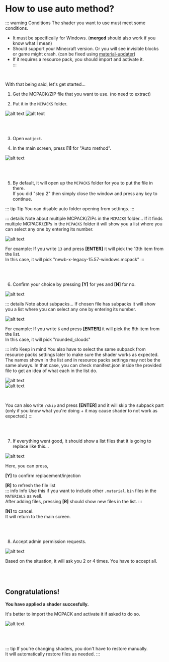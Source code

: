 # How to use auto method?

::: warning Conditions
The shader you want to use must meet some conditions.  

* It must be specifically for Windows. (**merged** should also work if you know what I mean)
* Should support your Minecraft version. Or you will see invisible blocks or game might crash. (can be fixed using [material-updater](/docs/what-is-material-updater))
* If it requires a resource pack, you should import and activate it.  
:::

<br>

With that being said, let's get started...  

1. Get the MCPACK/ZIP file that you want to use. (no need to extract)  

2. Put it in the `MCPACKS` folder.  

![alt text](image-11.png)
![alt text](image-8.png)

<br><br>

3. Open `matject`. 

4. In the main screen, press **[1]** for "Auto method".  

![alt text](image-26.png)  

<br><br>

5. By default, it will open up the `MCPACKS` folder for you to put the file in there.  
If you did "step 2" then simply close the window and press any key to continue.  

::: tip Tip
You can disable auto folder opening from settings.
:::

::: details Note about multiple MCPACK/ZIPs in the `MCPACKS` folder...
If it finds multiple MCPACK/ZIPs in the `MCPACKS` folder it will show you a list where you can select any one by entering its number.  

![alt text](image-14.png)  

For example: If you write `13` and press **[ENTER]** it will pick the 13th item from the list.  
In this case, it will pick "newb-x-legacy-15.57-windows.mcpack"
:::

<br><br>

6. Confirm your choice by pressing **[Y]** for yes and **[N]** for no.  

![alt text](image-15.png)  

::: details Note about subpacks...
If chosen file has subpacks it will show you a list where you can select any one by entering its number.  

![alt text](image-18.png)  

For example: If you write `6` and press **[ENTER]** it will pick the 6th item from the list.  
In this case, it will pick "rounded_clouds"  

::: info Keep in mind
You also have to select the same subpack from resource packs settings later to make sure the shader works as expected.  
The names shown in the list and in resource packs settings may not be the same always. In that case, you can check manifest.json inside the provided file to get an idea of what each in the list do.  

![alt text](image-40.png)  
![alt text](image-41.png)  

&nbsp;

You can also write `/skip` and press **[ENTER]** and it will skip the subpack part  
(only if you know what you're doing + it may cause shader to not work as expected.)
:::

<br><br>

7. If everything went good, it should show a list files that it is going to replace like this...  

![alt text](image-19.png)  

Here, you can press, 

**[Y]** to confirm replacement/injection  

**[R]** to refresh the file list  
::: info Info
Use this if you want to include other `.material.bin` files in the `MATERIALS` as well.  
After adding files, pressing **[R]** should show new files in the list.
:::  

**[N]** to cancel.  
It will return to the main screen.  

<br><br>

8. Accept admin permission requests.  

![alt text](image-20.png)  

Based on the situation, it will ask you 2 or 4 times. You have to accept all.  

<br><br>

## Congratulations!  
**You have applied a shader succesfully.**  

It's better to import the MCPACK and activate it if asked to do so.  

![alt text](image-21.png)  

<br><br>

::: tip
If you're changing shaders, you don't have to restore manually.  
It will automatically restore files as needed.
:::